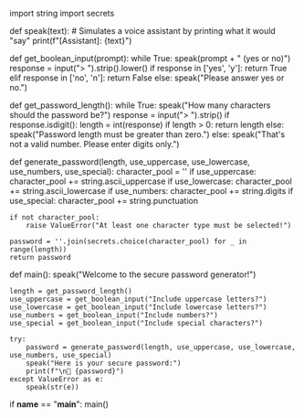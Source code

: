 import string
import secrets

def speak(text):
    # Simulates a voice assistant by printing what it would "say"
    print(f"[Assistant]: {text}")

def get_boolean_input(prompt):
    while True:
        speak(prompt + " (yes or no)")
        response = input("> ").strip().lower()
        if response in ['yes', 'y']:
            return True
        elif response in ['no', 'n']:
            return False
        else:
            speak("Please answer yes or no.")

def get_password_length():
    while True:
        speak("How many characters should the password be?")
        response = input("> ").strip()
        if response.isdigit():
            length = int(response)
            if length > 0:
                return length
            else:
                speak("Password length must be greater than zero.")
        else:
            speak("That's not a valid number. Please enter digits only.")

def generate_password(length, use_uppercase, use_lowercase, use_numbers, use_special):
    character_pool = ''
    if use_uppercase:
        character_pool += string.ascii_uppercase
    if use_lowercase:
        character_pool += string.ascii_lowercase
    if use_numbers:
        character_pool += string.digits
    if use_special:
        character_pool += string.punctuation

    if not character_pool:
        raise ValueError("At least one character type must be selected!")

    password = ''.join(secrets.choice(character_pool) for _ in range(length))
    return password

def main():
    speak("Welcome to the secure password generator!")

    length = get_password_length()
    use_uppercase = get_boolean_input("Include uppercase letters?")
    use_lowercase = get_boolean_input("Include lowercase letters?")
    use_numbers = get_boolean_input("Include numbers?")
    use_special = get_boolean_input("Include special characters?")

    try:
        password = generate_password(length, use_uppercase, use_lowercase, use_numbers, use_special)
        speak("Here is your secure password:")
        print(f"\n🔐 {password}")
    except ValueError as e:
        speak(str(e))

if __name__ == "__main__":
    main()
